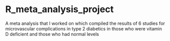# R_meta_analysis_project
A meta analysis that I worked on which compiled the results of 6 studies for microvascular complications in type 2 diabetics in those who were vitamin D deficient and those who had normal levels
